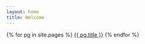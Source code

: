 ```yaml
---
layout: home
title: Welcome
---
```


{% for pg in site.pages %}
<a href="{{ pg.url }}" class="btn btn-primary px-4 me-md-2 rounded-pill">{{ pg.title }}</a>
{% endfor %}